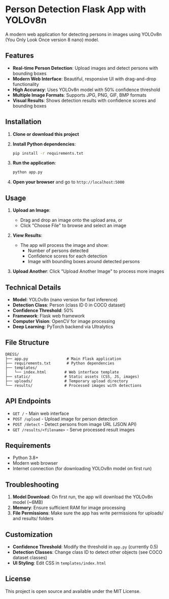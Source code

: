 # Person Detection Flask App with YOLOv8n

A modern web application for detecting persons in images using YOLOv8n (You Only Look Once version 8 nano) model.

## Features

- **Real-time Person Detection**: Upload images and detect persons with bounding boxes
- **Modern Web Interface**: Beautiful, responsive UI with drag-and-drop functionality
- **High Accuracy**: Uses YOLOv8n model with 50% confidence threshold
- **Multiple Image Formats**: Supports JPG, PNG, GIF, BMP formats
- **Visual Results**: Shows detection results with confidence scores and bounding boxes

## Installation

1. **Clone or download this project**

2. **Install Python dependencies**:
   ```bash
   pip install -r requirements.txt
   ```

3. **Run the application**:
   ```bash
   python app.py
   ```

4. **Open your browser** and go to `http://localhost:5000`

## Usage

1. **Upload an Image**: 
   - Drag and drop an image onto the upload area, or
   - Click "Choose File" to browse and select an image

2. **View Results**: 
   - The app will process the image and show:
     - Number of persons detected
     - Confidence scores for each detection
     - Image with bounding boxes around detected persons

3. **Upload Another**: Click "Upload Another Image" to process more images

## Technical Details

- **Model**: YOLOv8n (nano version for fast inference)
- **Detection Class**: Person (class ID 0 in COCO dataset)
- **Confidence Threshold**: 50%
- **Framework**: Flask web framework
- **Computer Vision**: OpenCV for image processing
- **Deep Learning**: PyTorch backend via Ultralytics

## File Structure

```
DRESS/
├── app.py                 # Main Flask application
├── requirements.txt       # Python dependencies
├── templates/
│   └── index.html        # Web interface template
├── static/               # Static assets (CSS, JS, images)
├── uploads/              # Temporary upload directory
└── results/              # Processed images with detections
```

## API Endpoints

- `GET /` - Main web interface
- `POST /upload` - Upload image for person detection
- `POST /detect` - Detect persons from image URL (JSON API)
- `GET /results/<filename>` - Serve processed result images

## Requirements

- Python 3.8+
- Modern web browser
- Internet connection (for downloading YOLOv8n model on first run)

## Troubleshooting

1. **Model Download**: On first run, the app will download the YOLOv8n model (~6MB)
2. **Memory**: Ensure sufficient RAM for image processing
3. **File Permissions**: Make sure the app has write permissions for uploads/ and results/ folders

## Customization

- **Confidence Threshold**: Modify the threshold in `app.py` (currently 0.5)
- **Detection Classes**: Change class ID to detect other objects (see COCO dataset classes)
- **UI Styling**: Edit CSS in `templates/index.html`

## License

This project is open source and available under the MIT License.
